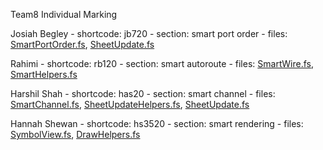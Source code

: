 Team8 Individual Marking

Josiah Begley
    - shortcode: jb720
    - section: smart port order
    - files: [SmartPortOrder.fs](./src/Renderer/DrawBlock/SmartPortOrder.fs), [SheetUpdate.fs](./src/Renderer/DrawBlock/SheetUpdate.fs)

Rahimi
    - shortcode: rb120
    - section: smart autoroute
    - files: [SmartWire.fs](./src/Renderer/DrawBlock/SmartWire.fs), [SmartHelpers.fs](./src/Renderer/DrawBlock/SmartHelpers.fs)

Harshil Shah
    - shortcode: has20
    - section: smart channel
    - files: [SmartChannel.fs](./src/Renderer/DrawBlock/SmartChannel.fs), [SheetUpdateHelpers.fs](./src/Renderer/DrawBlock/SheetUpdateHelpers.fs), [SheetUpdate.fs](./src/Renderer/DrawBlock/SheetUpdate.fs)
    
Hannah Shewan
    - shortcode: hs3520
    - section: smart rendering
    - files: [SymbolView.fs](./src/Renderer/DrawBlock/SymbolView.fs), [DrawHelpers.fs](./src/Renderer/Common/DrawHelpers.fs)
